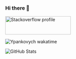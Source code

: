 ### Hi there 👋

<a href="https://ru.stackoverflow.com/users/236727/pavel-durmanov?tab=profile"><img src="https://stackexchange.com/users/flair/10214099.png" width="208" height="58" alt="Stackoverflow profile" title="Stackoverflow profile"></a>

![Ypankovych wakatime](https://github-readme-stats.vercel.app/api/wakatime?username=ypank&theme=dark)

<img alt="GitHub Stats"
         src="https://github-readme-stats.vercel.app/api?username=ypankovych&show_icons=true&theme=dark&hide_border=true" />
<!--
**P-Alban/P-Alban** is a ✨ _special_ ✨ repository because its `README.md` (this file) appears on your GitHub profile.

Here are some ideas to get you started:

- 🔭 I’m currently working on ...
- 🌱 I’m currently learning ...
- 👯 I’m looking to collaborate on ...
- 🤔 I’m looking for help with ...
- 💬 Ask me about ...
- 📫 How to reach me: ...
- 😄 Pronouns: ...
- ⚡ Fun fact: ...
-->
 
